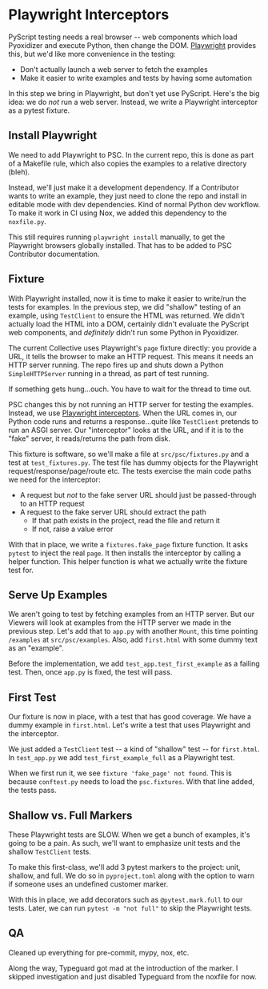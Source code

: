 # Playwright Interceptors

PyScript testing needs a real browser -- web components which load Pyoxidizer and execute Python, then change the DOM.
[Playwright](https://playwright.dev/python/) provides this, but we'd like more convenience in the testing:

- Don't actually launch a web server to fetch the examples
- Make it easier to write examples and tests by having some automation

In this step we bring in Playwright, but don't yet use PyScript.
Here's the big idea: we do _not_ run a web server.
Instead, we write a Playwright interceptor as a pytest fixture.

## Install Playwright

We need to add Playwright to PSC.
In the current repo, this is done as part of a Makefile rule, which also copies the examples to a relative directory (bleh).

Instead, we'll just make it a development dependency.
If a Contributor wants to write an example, they just need to clone the repo and install in editable mode with dev dependencies.
Kind of normal Python dev workflow.
To make it work in CI using Nox, we added this dependency to the `noxfile.py`.

This still requires running `playwright install` manually, to get the Playwright browsers globally installed.
That has to be added to PSC Contributor documentation.

## Fixture

With Playwright installed, now it is time to make it easier to write/run the tests for examples.
In the previous step, we did "shallow" testing of an example, using `TestClient` to ensure the HTML was returned.
We didn't actually load the HTML into a DOM, certainly didn't evaluate the PyScript web components, and _definitely_ didn't run some Python in Pyoxidizer.

The current Collective uses Playwright's `page` fixture directly: you provide a URL, it tells the browser to make an HTTP request.
This means it needs an HTTP server running.
The repo fires up and shuts down a Python `SimpleHTTPServer` running in a thread, as part of test running.

If something gets hung...ouch.
You have to wait for the thread to time out.

PSC changes this by not running an HTTP server for testing the examples.
Instead, we use [Playwright interceptors](https://playwright.dev/python/docs/network#modify-responses).
When the URL comes in, our Python code runs and returns a response...quite like `TestClient` pretends to run an ASGI server.
Our "interceptor" looks at the URL, and if it is to the "fake" server, it reads/returns the path from disk.

This fixture is software, so we'll make a file at `src/psc/fixtures.py` and a test at `test_fixtures.py`.
The test file has dummy objects for the Playwright request/response/page/route etc.
The tests exercise the main code paths we need for the interceptor:

- A request but _not_ to the fake server URL should just be passed-through to an HTTP request
- A request to the fake server URL should extract the path
  - If that path exists in the project, read the file and return it
  - If not, raise a value error

With that in place, we write a `fixtures.fake_page` fixture function.
It asks `pytest` to inject the real `page`.
It then installs the interceptor by calling a helper function.
This helper function is what we actually write the fixture test for.

## Serve Up Examples

We aren't going to test by fetching examples from an HTTP server.
But our Viewers will look at examples from the HTTP server we made in the previous step.
Let's add that to `app.py` with another `Mount`, this time pointing `/examples` at `src/psc/examples`.
Also, add `first.html` with some dummy text as an "example".

Before the implementation, we add `test_app.test_first_example` as a failing test.
Then, once `app.py` is fixed, the test will pass.

## First Test

Our fixture is now in place, with a test that has good coverage.
We have a dummy example in `first.html`.
Let's write a test that uses Playwright and the interceptor.

We just added a `TestClient` test -- a kind of "shallow" test -- for `first.html`.
In `test_app.py` we add `test_first_example_full` as a Playwright test.

When we first run it, we see `fixture 'fake_page' not found`.
This is because `conftest.py` needs to load the `psc.fixtures`.
With that line added, the tests pass.

## Shallow vs. Full Markers

These Playwright tests are SLOW.
When we get a bunch of examples, it's going to be a pain.
As such, we'll want to emphasize unit tests and the shallow `TestClient` tests.

To make this first-class, we'll add 3 pytest markers to the project: unit, shallow, and full.
We do so in `pyproject.toml` along with the option to warn if someone uses an undefined customer marker.

With this in place, we add decorators such as `@pytest.mark.full` to our tests.
Later, we can run `pytest -m "not full"` to skip the Playwright tests.

## QA

Cleaned up everything for pre-commit, mypy, nox, etc.

Along the way, Typeguard got mad at the introduction of the marker.
I skipped investigation and just disabled Typeguard from the noxfile for now.
